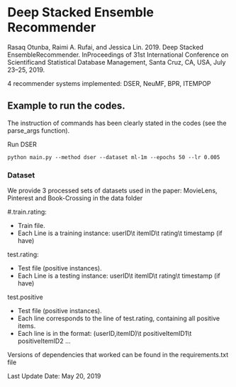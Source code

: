 # Deep Stacked Ensemble Recommender

Rasaq Otunba, Raimi A. Rufai, and Jessica Lin. 2019. Deep Stacked EnsembleRecommender. InProceedings of 31st International Conference on Scientificand Statistical Database Management, Santa Cruz, CA, USA, July 23–25, 2019. 

4 recommender systems implemented: DSER, NeuMF, BPR, ITEMPOP

## Example to run the codes.
The instruction of commands has been clearly stated in the codes (see the  parse_args function). 

Run DSER
```
python main.py --method dser --dataset ml-1m --epochs 50 --lr 0.005
```


### Dataset
We provide 3 processed sets of datasets used in the paper: MovieLens, Pinterest and Book-Crossing in the data folder

#.train.rating: 
- Train file.
- Each Line is a training instance: userID\t itemID\t rating\t timestamp (if have)

test.rating:
- Test file (positive instances). 
- Each Line is a testing instance: userID\t itemID\t rating\t timestamp (if have)

test.positive
- Test file (positive instances).
- Each line corresponds to the line of test.rating, containing all positive items.  
- Each line is in the format: (userID,itemID)\t positiveItemID1\t positiveItemID2 ...

Versions of dependencies that worked can be found in the requirements.txt file

Last Update Date: May 20, 2019